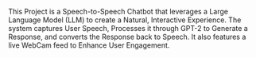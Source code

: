 This Project is a Speech-to-Speech Chatbot that leverages a Large Language Model (LLM) to create a Natural, Interactive Experience.
The system captures User Speech, Processes it through GPT-2 to Generate a Response, and converts the Response back to Speech. It also features a live WebCam feed to Enhance User Engagement.
